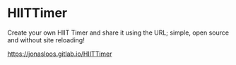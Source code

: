 # HIITTimer
Create your own HIIT Timer and share it using the URL; simple, open source and without site reloading!

https://jonasloos.gitlab.io/HIITTimer
